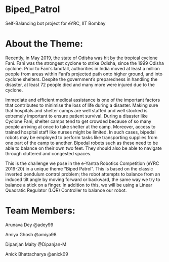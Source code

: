 # Biped_Patrol

Self-Balancing bot project for eYRC, IIT Bombay

# About the Theme:

Recently, in May 2019, the state of Odisha was hit by the tropical cyclone Fani. Fani was the strongest cyclone to strike Odisha, since the 1999 Odisha cyclone. Prior to Fani’s landfall, authorities in India moved at least a million people from areas within Fani’s projected path onto higher ground, and into cyclone shelters. Despite the government’s preparedness in handling the disaster, at least 72 people died and many more were injured due to the cyclone.

Immediate and efficient medical assistance is one of the important factors that contributes to minimise the loss of life during a disaster. Making sure that hospitals and shelter camps are well staffed and well stocked is extremely important to ensure patient survival. During a disaster like Cyclone Fani, shelter camps tend to get crowded because of so many people arriving at once to take shelter at the camp. Moreover, access to trained hospital staff like nurses might be limited. In such cases, bipedal robots may be employed to perform tasks like transporting supplies from one part of the camp to another. Bipedal robots such as these need to be able to balance on their own two feet. They should also be able to navigate through cluttered and congested spaces.

This is the challenge we pose in the e-Yantra Robotics Competition (eYRC 2019-20) in a unique theme “Biped Patrol”. This is based on the classic inverted pendulum control problem; the robot attempts to balance from an induced tilt angle by moving forward or backward, the same way we try to balance a stick on a finger. In addition to this, we will be using a Linear Quadratic Regulator (LQR) Controller to balance our robot.

# Team Members:

Arunava Dey  @adey99

Amiya Ghosh  @amiya98

Dipanjan Maity @Dipanjan-M

Anick Bhattacharya @anick09
